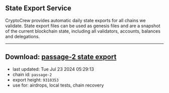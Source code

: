 ## State Export Service
CryptoCrew provides automatic daily state exports for all chains we validate. State export files can be used as genesis files and are a snapshot of the current blockchain state, including all validators, accounts, balances and delegations.

---
**Download: [passage-2 state export](https://dl-eu2.ccvalidators.com/SERVICE/passage/passage-2_export_9310353.json)**
---

- last updated: Tue Jul 23 2024 05:29:13
- chain id: `passage-2`
- export height: `9310353`
- use for: airdrops, local tests, chain recovery
